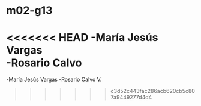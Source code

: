 # m02-g13
<<<<<<< HEAD
-María Jesús Vargas <br>
-Rosario Calvo <br>
=======
-María Jesús Vargas
-Rosario Calvo V.
>>>>>>> c3d52c443fac286acb620cb5c807a9449277d4d4
